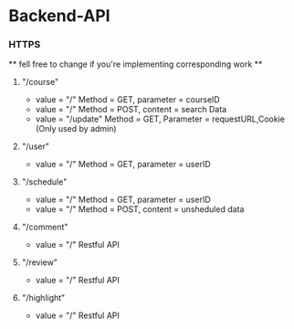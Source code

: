 # Backend-API

### HTTPS
** fell free to change if you're implementing corresponding work **
1. "/course"
    * value = "/" Method = GET, parameter = courseID 
    * value = "/" Method = POST, content = search Data
    * value = "/update" Method = GET, Parameter = requestURL,Cookie  (Only used by admin)

2. "/user"
    * value = "/" Method = GET, parameter = userID

3. "/schedule"
    * value = "/" Method = GET, parameter = userID
    * value = "/" Method = POST, content = unsheduled data
    
4. "/comment"
    * value = "/" Restful API

5. "/review"
    * value = "/" Restful API

6. "/highlight"
    * value = "/" Restful API    